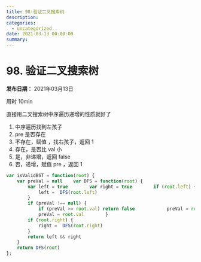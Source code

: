```yaml
---
title: 98-验证二叉搜索树
description: 
categories:
  - uncategorized
date: 2021-03-13 00:00:00
summary: 
---
```


# 98. 验证二叉搜索树

**发布日期：** 2021年03月13日

用时 10min

直接用二叉搜索树中序遍历递增的性质就好了

1. 中序遍历找到左孩子
1. pre 是否存在
1. 不存在，赋值 ，找右孩子，返回 1
1. 存在，是否比 val 小
1. 是，非递增，返回 false
1. 否，递增，赋值 pre ，返回 1
```javascript
var isValidBST = function(root) {
    var preVal = null    var DFS = function(root) {
        var left = true        var right = true        if (root.left) {
            left =  DFS(root.left)
        }
        if (preVal !== null) {
            if (preVal >= root.val) return false            preVal = root.val        } else {
            preVal = root.val        }
        if (root.right) {
            right =  DFS(root.right)
        }
        return left && right
    }
    return DFS(root)
};
```

